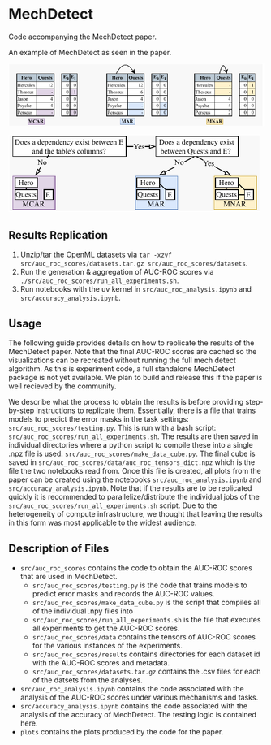 # MechDetect
Code accompanying the MechDetect paper.

An example of MechDetect as seen in the paper.

![Data for MechDetect Example](figures/mechdetect-data.png)

![Decision Procedure for MechDetect Example](figures/test-tree.png)

## Results Replication
1. Unzip/tar the OpenML datasets via `tar -xzvf src/auc_roc_scores/datasets.tar.gz src/auc_roc_scores/datasets`.
2. Run the generation & aggregation of AUC-ROC scores via `./src/auc_roc_scores/run_all_experiments.sh`.
3. Run notebooks with the uv kernel in `src/auc_roc_analysis.ipynb` and `src/accuracy_analysis.ipynb`.

## Usage
The following guide provides details on how to replicate the results of the MechDetect paper. Note that the final AUC-ROC scores are cached so the visualizations can be recreated without running the full mech detect algorithm. As this is experiment code, a full standalone MechDetect package is not yet available. We plan to build and release this if the paper is well recieved by the community.

We describe what the process to obtain the results is before providing step-by-step instructions to replicate them. Essentially, there is a file that trains models to predict the error masks in the task settings: `src/auc_roc_scores/testing.py`. This is run with a bash script: `src/auc_roc_scores/run_all_experiments.sh`. The results are then saved in individual directories where a python script to compile these into a single .npz file is used: `src/auc_roc_scores/make_data_cube.py`. The final cube is saved in `src/auc_roc_scores/data/auc_roc_tensors_dict.npz` which is the file the two notebooks read from. Once this file is created, all plots from the paper can be created using the notebooks `src/auc_roc_analysis.ipynb` and `src/accuracy_analysis.ipynb`. Note that if the results are to be replicated quickly it is recommended to parallelize/distribute the individual jobs of the `src/auc_roc_scores/run_all_experiments.sh` script. Due to the heterogeneity of compute infrastructure, we thought that leaving the results in this form was most applicable to the widest audience.

## Description of Files
- `src/auc_roc_scores` contains the code to obtain the AUC-ROC scores that are used in MechDetect.
    - `src/auc_roc_scores/testing.py` is the code that trains models to predict error masks and records the AUC-ROC values.
    - `src/auc_roc_scores/make_data_cube.py` is the script that compiles all of the individual .npy files into 
    - `src/auc_roc_scores/run_all_experiments.sh` is the file that executes all experiments to get the AUC-ROC scores.
    - `src/auc_roc_scores/data` contains the tensors of AUC-ROC scores for the various instances of the experiments.
    - `src/auc_roc_scores/results` contains directories for each dataset id with the AUC-ROC scores and metadata.
    - `src/auc_roc_scores/datasets.tar.gz` contains the .csv files for each of the datsets from the analyses.
- `src/auc_roc_analysis.ipynb` contains the code associated with the analysis of the AUC-ROC scores under various mechanisms and tasks.
- `src/accuracy_analysis.ipynb` contains the code associated with the analysis of the accuracy of MechDetect. The testing logic is contained here.
- `plots` contains the plots produced by the code for the paper.
